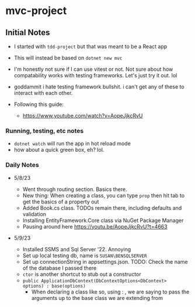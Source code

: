 # mvc-project

## Initial Notes

-  I started with `tdd-project` but that was meant to be a React app
-  This will instead be based on `dotnet new mvc`

-  I'm honestly not sure if I can use vitest or not.  Not sure about how compatability works with testing frameworks.  Let's just try it out.  lol
-  goddammit i hate testing framework bullshit.  i can't get any of these to interact with each other.

- Following this guide:
    - https://www.youtube.com/watch?v=AopeJjkcRvU

### Running, testing, etc notes
-  `dotnet watch` will run the app in hot reload mode
-  how about a quick green box, eh?  lol.


### Daily Notes

- 5/8/23
    - Went through routing section.  Basics there.
    - New thing:  When creating a class, you can type `prop` then hit tab to get the basics of a property out
    - Added Book.cs class.  TODOs remain there, including defaults and validation
    - Installing EntityFramework.Core class via NuGet Package Manager
    - Pausing around here https://youtu.be/AopeJjkcRvU?t=4663

- 5/9/23
    - Installed SSMS and Sql Server '22.  Annoying
    - Set up local testing db, name is `SUSAN\BENSQLSERVER`
    - Set up connectionString in appsettings.json.  TODO:  Check the name of the database I passed there
    - `ctor` is another shortcut to stub out a constructor
    - `public ApplicationDbContext(DbContextOptions<DbContext> options) : base(options)`
        - When declaring a class like so, using : , we are saying to pass the arguments up to the base class we are extending from
    